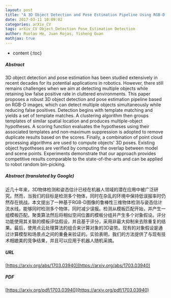```yaml
---
layout: post
title: "A 3D Object Detection and Pose Estimation Pipeline Using RGB-D Images"
date: 2017-03-11 10:09:02
categories: arXiv_CV
tags: arXiv_CV Object_Detection Pose_Estimation Detection
author: Ruotao He, Juan Rojas, Yisheng Guan
mathjax: true
---
```


* content
{:toc}

##### Abstract
3D object detection and pose estimation has been studied extensively in recent decades for its potential applications in robotics. However, there still remains challenges when we aim at detecting multiple objects while retaining low false positive rate in cluttered environments. This paper proposes a robust 3D object detection and pose estimation pipeline based on RGB-D images, which can detect multiple objects simultaneously while reducing false positives. Detection begins with template matching and yields a set of template matches. A clustering algorithm then groups templates of similar spatial location and produces multiple-object hypotheses. A scoring function evaluates the hypotheses using their associated templates and non-maximum suppression is adopted to remove duplicate results based on the scores. Finally, a combination of point cloud processing algorithms are used to compute objects' 3D poses. Existing object hypotheses are verified by computing the overlap between model and scene points. Experiments demonstrate that our approach provides competitive results comparable to the state-of-the-arts and can be applied to robot random bin-picking.

##### Abstract (translated by Google)
近几十年来，3D物体检测和姿态估计已经在机器人领域的潜在应用中被广泛研究。然而，当我们的目标是检测多个物体，同时在杂乱的环境中保持低误报率时仍然存在挑战。本文提出了一种基于RGB-D图像的鲁棒性三维物体检测与姿态估计流水线，能够同时检测多个物体，同时减少误报。检测从模板匹配开始，并产生一组模板匹配。聚类算法然后将相似空间位置的模板分组并产生多个对象假设。评分功能使用其关联的模板评估假设，并且基于评分，采用非最大抑制来去除重复的结果。最后，使用点云处理算法的组合来计算对象的3D姿势。现有的对象假设是通过计算模型和场景点之间的重叠来验证的。实验表明，我们的方法提供了与现有技术相媲美的竞争结果，并且可以应用于机器人随机采摘。

##### URL
[https://arxiv.org/abs/1703.03940](https://arxiv.org/abs/1703.03940)

##### PDF
[https://arxiv.org/pdf/1703.03940](https://arxiv.org/pdf/1703.03940)

